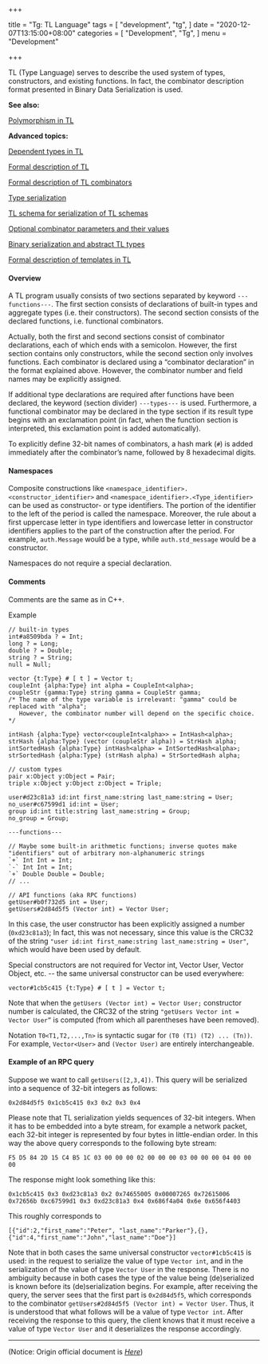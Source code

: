 +++

title = "Tg: TL Language"
tags = [
    "development",
    "tg",
]
date = "2020-12-07T13:15:00+08:00"
categories = [
    "Development",
    "Tg",
]
menu = "Development"

+++

TL (Type Language) serves to describe the used system of types, constructors, and existing functions. In fact, the combinator description format presented in Binary Data Serialization is used.

**See also:** 

[Polymorphism in TL](post/dev_202012071321/)

**Advanced topics:** 

[Dependent types in TL](tl-dependent.md)

[Formal description of TL](tl-formal.md)

[Formal description of TL combinators](tl-combinators.md)

[Type serialization](post/dev_202012071330/)

[TL schema for serialization of TL schemas](tl-tl.md)

[Optional combinator parameters and their values](tl-optargs.md)

[Binary serialization and abstract TL types](tl-abstract-types.md)

[Formal description of templates in TL](tl-patterns.md)

#### Overview

A TL program usually consists of two sections separated by keyword `---functions---`. The first section consists of declarations of built-in types and aggregate types (i.e. their constructors). The second section consists of the declared functions, i.e. functional combinators.

Actually, both the first and second sections consist of combinator declarations, each of which ends with a semicolon. However, the first section contains only constructors, while the second section only involves functions. Each combinator is declared using a “combinator declaration” in the format explained above. However, the combinator number and field names may be explicitly assigned.

If additional type declarations are required after functions have been declared, the keyword (section divider) `---types---` is used. Furthermore, a functional combinator may be declared in the type section if its result type begins with an exclamation point (in fact, when the function section is interpreted, this exclamation point is added automatically).

To explicitly define 32-bit names of combinators, a hash mark (`#`) is added immediately after the combinator’s name, followed by 8 hexadecimal digits.

<!--more-->

#### Namespaces

Composite constructions like `<namespace_identifier>.<constructor_identifier>` and `<namespace_identifier>.<Type_identifier>` can be used as constructor- or type identifiers. The portion of the identifier to the left of the period is called the namespace. Moreover, the rule about a first uppercase letter in type identifiers and lowercase letter in constructor identifiers applies to the part of the construction after the period. For example, `auth.Message` would be a type, while `auth.std_message` would be a constructor.

Namespaces do not require a special declaration.

#### Comments

Comments are the same as in C++.

Example

```
// built-in types
int#a8509bda ? = Int;
long ? = Long;
double ? = Double;
string ? = String;
null = Null;

vector {t:Type} # [ t ] = Vector t;
coupleInt {alpha:Type} int alpha = CoupleInt<alpha>;
coupleStr {gamma:Type} string gamma = CoupleStr gamma;  
/* The name of the type variable is irrelevant: "gamma" could be replaced with "alpha"; 
   However, the combinator number will depend on the specific choice. */

intHash {alpha:Type} vector<coupleInt<alpha>> = IntHash<alpha>;
strHash {alpha:Type} (vector (coupleStr alpha)) = StrHash alpha;
intSortedHash {alpha:Type} intHash<alpha> = IntSortedHash<alpha>;
strSortedHash {alpha:Type} (strHash alpha) = StrSortedHash alpha;

// custom types
pair x:Object y:Object = Pair;
triple x:Object y:Object z:Object = Triple;

user#d23c81a3 id:int first_name:string last_name:string = User;
no_user#c67599d1 id:int = User;
group id:int title:string last_name:string = Group;
no_group = Group;

---functions---

// Maybe some built-in arithmetic functions; inverse quotes make "identifiers" out of arbitrary non-alphanumeric strings
`+` Int Int = Int;
`-` Int Int = Int;
`+` Double Double = Double;
// ...

// API functions (aka RPC functions)
getUser#b0f732d5 int = User;
getUsers#2d84d5f5 (Vector int) = Vector User;
```

In this case, the user constructor has been explicitly assigned a number (`0xd23c81a3`); In fact, this was not necessary, since this value is the CRC32 of the string `"user id:int first_name:string last_name:string = User"`, which would have been used by default.

Special constructors are not required for Vector int, Vector User, Vector Object, etc. -- the same universal constructor can be used everywhere:

```
vector#1cb5c415 {t:Type} # [ t ] = Vector t;
```

Note that when the `getUsers (Vector int) = Vector User;` constructor number is calculated, the CRC32 of the string `"getUsers Vector int = Vector User”` is computed (from which all parentheses have been removed).

Notation `T0<T1,T2,...,Tn>` is syntactic sugar for `(T0 (T1) (T2) ... (Tn))`. For example, `Vector<User>` and `(Vector User)` are entirely interchangeable.

#### Example of an RPC query

Suppose we want to call `getUsers([2,3,4])`. This query will be serialized into a sequence of 32-bit integers as follows:

```
0x2d84d5f5 0x1cb5c415 0x3 0x2 0x3 0x4
```

Please note that TL serialization yields sequences of 32-bit integers. When it has to be embedded into a byte stream, for example a network packet, each 32-bit integer is represented by four bytes in little-endian order. In this way the above query corresponds to the following byte stream:

```
F5 D5 84 2D 15 C4 B5 1C 03 00 00 00 02 00 00 00 03 00 00 00 04 00 00 00
```

The response might look something like this:

```
0x1cb5c415 0x3 0xd23c81a3 0x2 0x74655005 0x00007265 0x72615006 0x72656b 0xc67599d1 0x3 0xd23c81a3 0x4 0x686f4a04 0x6e 0x656f4403
```

This roughly corresponds to

```
[{"id":2,"first_name":"Peter", "last_name":"Parker"},{},{"id":4,"first_name":"John","last_name":"Doe"}]
```

Note that in both cases the same universal constructor `vector#1cb5c415` is used: in the request to serialize the value of type `Vector int`, and in the serialization of the value of type `Vector User` in the response. There is no ambiguity because in both cases the type of the value being (de)serialized is known before its (de)serialization begins. For example, after receiving the query, the server sees that the first part is `0x2d84d5f5`, which corresponds to the combinator `getUsers#2d84d5f5 (Vector int) = Vector User`. Thus, it is understood that what follows will be a value of type `Vector int`. After receiving the response to this query, the client knows that it must receive a value of type `Vector User` and it deserializes the response accordingly.

------------------

(Notice: Origin official document is [*Here*](https://core.telegram.org/mtproto/description  ' MTProto v2'))
